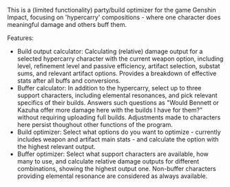 This is a (limited functionality) party/build optimizer for the game Genshin Impact, focusing on 'hypercarry' compositions - where one character does meaningful damage and others buff them.

Features:
- Build output calculator:
Calculating (relative) damage output for a selected hypercarry character with the current weapon option, including level, refinement level and passive efficiency, artifact selection, substat sums, and relevant artifact options. Provides a breakdown of effective stats after all buffs and conversions.
- Buffer calculator:
In addition to the hypercarry, select up to three support characters, including elemental resonances, and pick relevant specifics of their builds. Answers such questions as "Would Bennett or Kazuha offer more damage here with the builds I have for them?" without requiring uploading full builds. Adjustments made to characters here persist thoughout other functions of the program.
- Build optimizer:
Select what options do you want to optimize - currently includes weapon and artifact main stats - and calculate the option with the highest relevant output.
- Buffer optimizer:
Select what support characters are available, how many to use, and calculate relative damage outputs for different combinations, showing the highest output one. Non-buffer characters providing elemental resonance are considered as always available.
